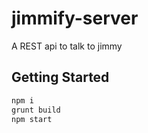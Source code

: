 # jimmify-server
A REST api to talk to jimmy

## Getting Started

```bash
npm i
grunt build
npm start
```

